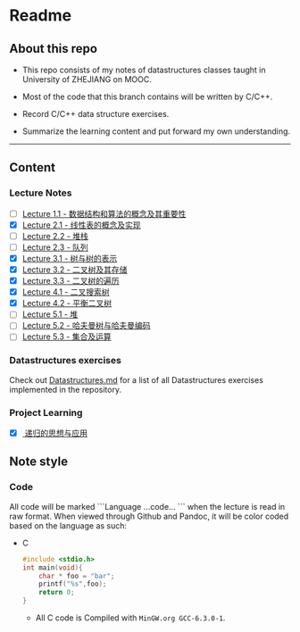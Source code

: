 # Readme

## About this repo

- This repo consists of my notes of datastructures classes taught in University of ZHEJIANG on MOOC.

- Most of the code that this branch contains will be written by C/C++.

- Record C/C++ data structure exercises.

- Summarize the learning content and put forward my own understanding.

___

## Content

### Lecture Notes

- [ ] [Lecture 1.1 - 数据结构和算法的概念及其重要性](./Lectures/Lecture-1.1.md)
- [X] [Lecture 2.1 - 线性表的概念及实现](./Lectures/Lecture-2.1.md)
- [ ] [Lecture 2.2 - 堆栈](./Lectures/Lecture-2.2.md)
- [ ] [Lecture 2.3 - 队列](./Lectures/Lecture-2.3.md)
- [X] [Lecture 3.1 - 树与树的表示](./Lectures/Lecture-3.1.md)
- [X] [Lecture 3.2 - 二叉树及其存储](./Lectures/Lecture-3.2.md)
- [X] [Lecture 3.3 - 二叉树的遍历](./Lectures/Lecture-3.3.md)
- [X] [Lecture 4.1 - 二叉搜索树](./Lectures/Lecture-4.1.md)
- [X] [Lecture 4.2 - 平衡二叉树](./Lectures/Lecture-4.2.md)
- [ ] [Lecture 5.1 - 堆](./Lectures/Lecture-5.1.md)
- [ ] [Lecture 5.2 - 哈夫曼树与哈夫曼编码](./Lectures/Lecture-5.2.md)
- [ ] [Lecture 5.3 - 集合及运算](./Lectures/Lecture-5.3.md)

### Datastructures exercises

Check out [Datastructures.md](./Datastructures.md) for a list of all Datastructures exercises implemented in the repository.

### Project Learning

- [x] [ 递归的思想与应用](./Lectures/Project1-递归的思想与应用.md)

## Note style

### Code

All code will be marked \`\`\`Language ...code... \`\`\` when the lecture is read in raw format. When viewed through Github and Pandoc, it will be color coded based on the language as such:

* C
    ```c
    #include <stdio.h>
    int main(void){
        char * foo = "bar";
        printf("%s",foo);
        return 0;
    }
    ```
  * All C code is Compiled with ```MinGW.org GCC-6.3.0-1```.
